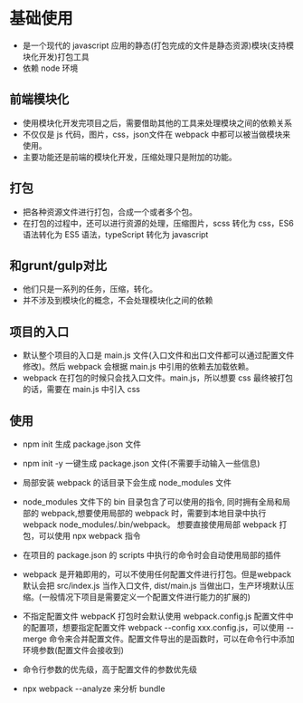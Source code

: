 <!--
 * @Author: xujie 1607526161@qq.com
 * @Date: 2022-04-22 13:10:59
 * @LastEditors: xujie 1607526161@qq.com
 * @FilePath: \HTML-CSS-Javascript-\Node.js学习\webpack学习\笔记\webpack了解.md
 * @Description: 
-->
# 基础使用

* 是一个现代的 javascript 应用的静态(打包完成的文件是静态资源)模块(支持模块化开发)打包工具
* 依赖 node 环境

## 前端模块化

* 使用模块化开发完项目之后，需要借助其他的工具来处理模块之间的依赖关系
* 不仅仅是 js 代码，图片，css，json文件在 webpack 中都可以被当做模块来使用。
* 主要功能还是前端的模块化开发，压缩处理只是附加的功能。

## 打包

* 把各种资源文件进行打包，合成一个或者多个包。
* 在打包的过程中，还可以进行资源的处理，压缩图片，scss 转化为 css，ES6 语法转化为 ES5 语法，typeScript 转化为 javascript

## 和grunt/gulp对比

* 他们只是一系列的任务，压缩，转化。
* 并不涉及到模块化的概念，不会处理模块化之间的依赖

## 项目的入口

* 默认整个项目的入口是 main.js 文件(入口文件和出口文件都可以通过配置文件修改)。然后 webpack 会根据 main.js 中引用的依赖去加载依赖。
* webpack 在打包的时候只会找入口文件。main.js，所以想要 css 最终被打包的话，需要在 main.js 中引入 css

## 使用

* npm init 生成 package.json 文件
* npm init -y 一键生成 package.json 文件(不需要手动输入一些信息)

* 局部安装 webpack 的话目录下会生成 node_modules 文件
* node_modules 文件下的 bin 目录包含了可以使用的指令, 同时拥有全局和局部的 webpack,想要使用局部的 webpack 时，需要到本地目录中执行 webpack node_modules/.bin/webpack。 想要直接使用局部 webpack 打包，可以使用 npx webpack 指令
* 在项目的 package.json 的 scripts 中执行的命令时会自动使用局部的插件

* webpack 是开箱即用的，可以不使用任何配置文件进行打包。但是webpack 默认会把 src/index.js 当作入口文件, dist/main.js 当做出口，生产环境默认压缩。(一般情况下项目是需要定义一个配置文件进行能力的扩展的)
* 不指定配置文件 webpacK 打包时会默认使用 webpack.config.js 配置文件中的配置项，想要指定配置文件 webpack --config xxx.config.js，可以使用 --merge 命令来合并配置文件。配置文件导出的是函数时，可以在命令行中添加环境参数(配置文件会接收到)
* 命令行参数的优先级，高于配置文件的参数优先级

* npx webpack --analyze 来分析 bundle
